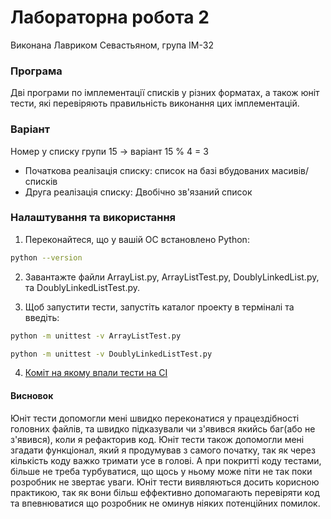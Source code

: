# Лабораторна робота 2
Виконана Лавриком Севастьяном, група ІМ-32

### Програма
Дві програми по імплементації списків у різних форматах, а також юніт тести, які перевіряють правильність виконання цих імплементацій.

### Варіант
Номер у списку групи 15 -> варіант 15 % 4 = 3
- Початкова реалізація списку: список на базі вбудованих масивів/списків
- Друга реалізація списку: Двобічно зв'язаний список

### Налаштування та використання

1. Переконайтеся, що у вашій ОС встановлено Python:
```bash
python --version 
```
2. Завантажте файли ArrayList.py, ArrayListTest.py, DoublyLinkedList.py, та DoublyLinkedListTest.py.

3. Щоб запустити тести, запустіть каталог проекту в терміналі та введіть:
```bash
python -m unittest -v ArrayListTest.py
```
```bash
python -m unittest -v DoublyLinkedListTest.py
```
4. [Коміт на якому впали тести на CI](https://github.com/LeVasTiaN/MTRPZ_Labs/commit/1d066fa03bbb1a87e22234212e82c35aee0d5508)

#### Висновок
Юніт тести допомогли мені швидко переконатися у працездібності головних файлів, та швидко підказували чи з'явився якийсь баг(або не з'явився), коли я рефакторив код.
Юніт тести також допомогли мені  згадати функціонал, який я продумував з самого початку, так як через кількість коду важко тримати усе в голові.
А при покритті коду тестами, більше не треба турбуватися, що щось у ньому може піти не так поки розробник не звертає уваги.
Юніт тести виявляються досить корисною практикою, так як вони більш еффективно допомагають перевіряти код та впевнюватися що розробник не оминув ніяких потенційних помилок.

